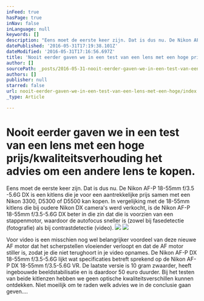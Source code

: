 ```yaml
---
inFeed: true
hasPage: true
inNav: false
inLanguage: null
keywords: []
description: "Eens moet de eerste keer zijn. Dat is dus nu. De Nikon AF-P 18-55mm f/3.5 -5.6G DX is een kitlens die je voor een aantrekkelijke prijs samen met een Nikon 3300, D5300 of D5500 kan kopen. In vergelijking met de 18-55mm kitlens die bij oudere Nikon DX camera's werd verkocht, is de Nikon AF-P 18-55mm f/3.5-5.6G DX beter in die zin dat die is voorzien van een stappenmotor, waardoor de autofocus sneller is (zowel bij fasedetectie (fotografie) als bij contrastdetectie (video)."
datePublished: '2016-05-31T17:19:38.101Z'
dateModified: '2016-05-31T17:16:56.697Z'
title: 'Nooit eerder gaven we in een test van een lens met een hoge prijs/kwaliteitsverhouding het advies om een andere lens te kopen. '
author: []
sourcePath: _posts/2016-05-31-nooit-eerder-gaven-we-in-een-test-van-een-lens-met-een-hoge.md
authors: []
publisher: null
starred: false
url: nooit-eerder-gaven-we-in-een-test-van-een-lens-met-een-hoge/index.html
_type: Article

---
```

# Nooit eerder gaven we in een test van een lens met een hoge prijs/kwaliteitsverhouding het advies om een andere lens te kopen. 

Eens moet de eerste keer zijn. Dat is dus nu. De Nikon AF-P 18-55mm f/3.5 -5.6G DX is een kitlens die je voor een aantrekkelijke prijs samen met een Nikon 3300, D5300 of D5500 kan kopen. In vergelijking met de 18-55mm kitlens die bij oudere Nikon DX camera's werd verkocht, is de Nikon AF-P 18-55mm f/3.5-5.6G DX beter in die zin dat die is voorzien van een stappenmotor, waardoor de autofocus sneller is (zowel bij fasedetectie (fotografie) als bij contrastdetectie (video).
![](https://the-grid-user-content.s3-us-west-2.amazonaws.com/345361c2-e7df-4ff6-9461-bf11cbe85173.jpg)
![](https://s3-us-west-2.amazonaws.com/the-grid-img/p/24f5e88b83b8ecea4bdd362068db9cbb031c7f51.jpg)

Voor video is een misschien nog wel belangrijker voordeel van deze nieuwe AF motor dat het scherpstellen vloeiender verloopt en dat de AF motor stiller is, zodat je die niet terughoort in je video opnames. De Nikon AF-P DX 18-55mm f/3.5-5.6G lijkt wat specificaties betreft sprekend op de Nikon AF-P DX 18-55mm f/3.5-5.6G VR. De laatste versie is 10 gram zwaarder, heeft ingebouwde beeldstabilisatie en is daardoor 50 euro duurder. Bij het testen van beide kitlenzen hebben we geen optische kwaliteitsverschillen kunnen ontdekken. Niet moeilijk om te raden welk advies we in de conclusie gaan geven....